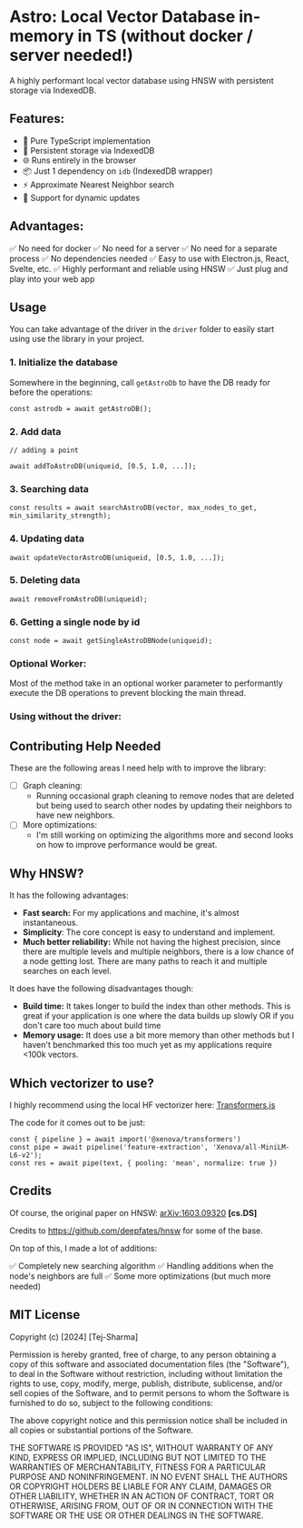 # Astro: Local Vector Database in-memory in TS (without docker / server needed!)

A highly performant local vector database using HNSW with persistent storage via IndexedDB.

## Features:

-   🚀 Pure TypeScript implementation
-   💾 Persistent storage via IndexedDB
-   🌐 Runs entirely in the browser
-   📦 Just 1 dependency on `idb` (IndexedDB wrapper)
-   ⚡ Approximate Nearest Neighbor search
-   🔄 Support for dynamic updates

## Advantages:

✅ No need for docker
✅ No need for a server
✅ No need for a separate process
✅ No dependencies needed
✅ Easy to use with Electron.js, React, Svelte, etc.
✅ Highly performant and reliable using HNSW
✅ Just plug and play into your web app

## Usage

You can take advantage of the driver in the `driver` folder to easily start using use the library in your project.

### 1. Initialize the database

Somewhere in the beginning, call `getAstroDb` to have the DB ready for before the operations:

```
const astrodb = await getAstroDB();
```

### 2. Add data

```
// adding a point

await addToAstroDB(uniqueid, [0.5, 1.0, ...]);
```

### 3. Searching data

```
const results = await searchAstroDB(vector, max_nodes_to_get, min_similarity_strength);
```

### 4. Updating data

```
await updateVectorAstroDB(uniqueid, [0.5, 1.0, ...]);
```

### 5. Deleting data

```
await removeFromAstroDB(uniqueid);
```

### 6. Getting a single node by id

```
const node = await getSingleAstroDBNode(uniqueid);
```

### Optional Worker:

Most of the method take in an optional worker parameter to performantly execute the DB operations to prevent blocking the main thread.

### Using without the driver:

## Contributing Help Needed

These are the following areas I need help with to improve the library:

-   [ ] Graph cleaning:
    -   Running occasional graph cleaning to remove nodes that are deleted but
        being used to search other nodes by updating their neighbors to have new
        neighbors.
-   [ ] More optimizations:
    -   I'm still working on optimizing the algorithms more and second looks
        on how to improve performance would be great.

## Why HNSW?

It has the following advantages:

-   **Fast search:** For my applications and machine, it's almost instantaneous.
-   **Simplicity**: The core concept is easy to understand and implement.
-   **Much better reliability:** While not having the highest precision, since there are multiple levels and multiple neighbors, there is a low chance of a node getting lost. There are many paths to reach it and multiple searches on each level.

It does have the following disadvantages though:

-   **Build time:** It takes longer to build the index than other methods. This is great if your application is one where the data builds up slowly OR if you don't care too much about build time
-   **Memory usage:** It does use a bit more memory than other methods but I haven't benchmarked this too much yet as my applications require <100k vectors.

## Which vectorizer to use?

I highly recommend using the local HF vectorizer here: [Transformers.js](https://github.com/huggingface/transformers.js)

The code for it comes out to be just:

```
const { pipeline } = await import('@xenova/transformers')
const pipe = await pipeline('feature-extraction', 'Xenova/all-MiniLM-L6-v2');
const res = await pipe(text, { pooling: 'mean', normalize: true })
```

## Credits

Of course, the original paper on HNSW: [arXiv:1603.09320](https://arxiv.org/abs/1603.09320) **[cs.DS]**

Credits to https://github.com/deepfates/hnsw for some of the base.

On top of this, I made a lot of additions:

✅ Completely new searching algorithm
✅ Handling additions when the node's neighbors are full
✅ Some more optimizations (but much more needed)

## MIT License

Copyright (c) [2024] [Tej-Sharma]

Permission is hereby granted, free of charge, to any person obtaining a copy
of this software and associated documentation files (the "Software"), to deal
in the Software without restriction, including without limitation the rights
to use, copy, modify, merge, publish, distribute, sublicense, and/or sell
copies of the Software, and to permit persons to whom the Software is
furnished to do so, subject to the following conditions:

The above copyright notice and this permission notice shall be included in all
copies or substantial portions of the Software.

THE SOFTWARE IS PROVIDED "AS IS", WITHOUT WARRANTY OF ANY KIND, EXPRESS OR
IMPLIED, INCLUDING BUT NOT LIMITED TO THE WARRANTIES OF MERCHANTABILITY,
FITNESS FOR A PARTICULAR PURPOSE AND NONINFRINGEMENT. IN NO EVENT SHALL THE
AUTHORS OR COPYRIGHT HOLDERS BE LIABLE FOR ANY CLAIM, DAMAGES OR OTHER
LIABILITY, WHETHER IN AN ACTION OF CONTRACT, TORT OR OTHERWISE, ARISING FROM,
OUT OF OR IN CONNECTION WITH THE SOFTWARE OR THE USE OR OTHER DEALINGS IN THE
SOFTWARE.
